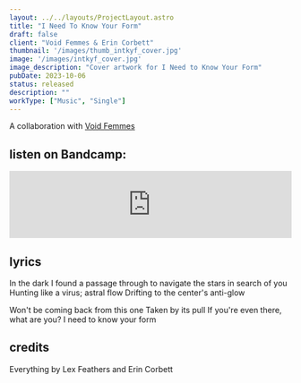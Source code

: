 ```yaml
---
layout: ../../layouts/ProjectLayout.astro
title: "I Need To Know Your Form"
draft: false
client: "Void Femmes & Erin Corbett"
thumbnail: '/images/thumb_intkyf_cover.jpg'
image: '/images/intkyf_cover.jpg'
image_description: "Cover artwork for I Need to Know Your Form"
pubDate: 2023-10-06
status: released
description: ""
workType: ["Music", "Single"]
---
```


A collaboration with [Void Femmes](https://voidfemmes.bandcamp.com)

## listen on Bandcamp:

<iframe style="border: 0; width: 100%; height: 120px;" src="https://bandcamp.com/EmbeddedPlayer/track=893151644/size=large/bgcol=333333/linkcol=e99708/tracklist=false/artwork=small/transparent=true/" seamless><a href="https://erincorbett.bandcamp.com/track/i-need-to-know-your-form">I Need To Know Your Form by Void Femmes &amp; Erin Corbett</a></iframe>

## lyrics

In the dark I found a passage through
to navigate the stars in search of you
Hunting like a virus; astral flow
Drifting to the center's anti-glow

Won't be coming back from this one
Taken by its pull
If you're even there, what are you?
I need to know your form

## credits

Everything by Lex Feathers and Erin Corbett 

